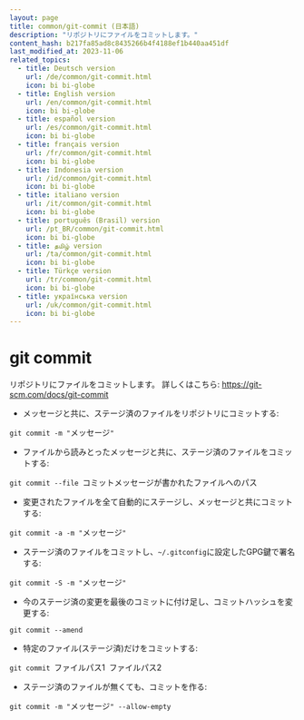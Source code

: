 ```yaml
---
layout: page
title: common/git-commit (日本語)
description: "リポジトリにファイルをコミットします。"
content_hash: b217fa85ad8c8435266b4f4188ef1b440aa451df
last_modified_at: 2023-11-06
related_topics:
  - title: Deutsch version
    url: /de/common/git-commit.html
    icon: bi bi-globe
  - title: English version
    url: /en/common/git-commit.html
    icon: bi bi-globe
  - title: español version
    url: /es/common/git-commit.html
    icon: bi bi-globe
  - title: français version
    url: /fr/common/git-commit.html
    icon: bi bi-globe
  - title: Indonesia version
    url: /id/common/git-commit.html
    icon: bi bi-globe
  - title: italiano version
    url: /it/common/git-commit.html
    icon: bi bi-globe
  - title: português (Brasil) version
    url: /pt_BR/common/git-commit.html
    icon: bi bi-globe
  - title: தமிழ் version
    url: /ta/common/git-commit.html
    icon: bi bi-globe
  - title: Türkçe version
    url: /tr/common/git-commit.html
    icon: bi bi-globe
  - title: українська version
    url: /uk/common/git-commit.html
    icon: bi bi-globe
---
```

# git commit

リポジトリにファイルをコミットします。
詳しくはこちら: <https://git-scm.com/docs/git-commit>

- メッセージと共に、ステージ済のファイルをリポジトリにコミットする:

`git commit -m "`<span class="tldr-var badge badge-pill bg-dark-lm bg-white-dm text-white-lm text-dark-dm font-weight-bold">メッセージ</span>`"`

- ファイルから読みとったメッセージと共に、ステージ済のファイルをコミットする:

`git commit --file `<span class="tldr-var badge badge-pill bg-dark-lm bg-white-dm text-white-lm text-dark-dm font-weight-bold">コミットメッセージが書かれたファイルへのパス</span>

- 変更されたファイルを全て自動的にステージし、メッセージと共にコミットする:

`git commit -a -m "`<span class="tldr-var badge badge-pill bg-dark-lm bg-white-dm text-white-lm text-dark-dm font-weight-bold">メッセージ</span>`"`

- ステージ済のファイルをコミットし、`~/.gitconfig`に設定したGPG鍵で署名する:

`git commit -S -m "`<span class="tldr-var badge badge-pill bg-dark-lm bg-white-dm text-white-lm text-dark-dm font-weight-bold">メッセージ</span>`"`

- 今のステージ済の変更を最後のコミットに付け足し、コミットハッシュを変更する:

`git commit --amend`

- 特定のファイル(ステージ済)だけをコミットする:

`git commit `<span class="tldr-var badge badge-pill bg-dark-lm bg-white-dm text-white-lm text-dark-dm font-weight-bold">ファイルパス1</span>` `<span class="tldr-var badge badge-pill bg-dark-lm bg-white-dm text-white-lm text-dark-dm font-weight-bold">ファイルパス2</span>

- ステージ済のファイルが無くても、コミットを作る:

`git commit -m "`<span class="tldr-var badge badge-pill bg-dark-lm bg-white-dm text-white-lm text-dark-dm font-weight-bold">メッセージ</span>`" --allow-empty`
